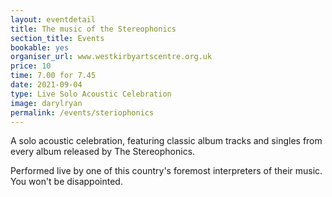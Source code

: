 ```yaml
---
layout: eventdetail
title: The music of the Stereophonics
section_title: Events
bookable: yes
organiser_url: www.westkirbyartscentre.org.uk
price: 10
time: 7.00 for 7.45
date: 2021-09-04
type: Live Solo Acoustic Celebration
image: darylryan
permalink: /events/steriophonics
---
```


A solo acoustic celebration, featuring classic album tracks and singles from every album released by The Stereophonics.

Performed live by one of this country's foremost interpreters of their music. You won't be disappointed.
